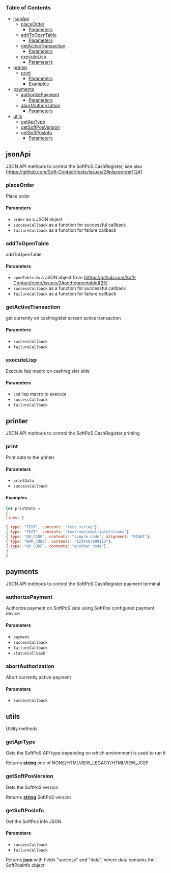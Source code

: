 <!-- Generated by documentation.js. Update this documentation by updating the source code. -->

### Table of Contents

-   [jsonApi][1]
    -   [placeOrder][2]
        -   [Parameters][3]
    -   [addToOpenTable][4]
        -   [Parameters][5]
    -   [getActiveTransaction][6]
        -   [Parameters][7]
    -   [executeLisp][8]
        -   [Parameters][9]
-   [printer][10]
    -   [print][11]
        -   [Parameters][12]
        -   [Examples][13]
-   [payments][14]
    -   [authorizePayment][15]
        -   [Parameters][16]
    -   [abortAuthorization][17]
        -   [Parameters][18]
-   [utils][19]
    -   [getApiType][20]
    -   [getSoftPosVersion][21]
    -   [getSoftPosInfo][22]
        -   [Parameters][23]

## jsonApi

JSON API methods to control the SoftPoS CashRegister, see also [https://github.com/Soft-Contact/resto/issues/2#placeorder][24]

### placeOrder

Place order

#### Parameters

-   `order`  as a JSON object
-   `successCallback`  as a function for successful callback
-   `failureCallback`  as a function for failure callback

### addToOpenTable

addToOpenTable

#### Parameters

-   `openTable`  as a JSON object from [https://github.com/Soft-Contact/resto/issues/2#addtoopentable][25]
-   `successCallback`  as a function for successful callback
-   `failureCallback`  as a function for failure callback

### getActiveTransaction

get currently on cashregister screen active transaction

#### Parameters

-   `successCallback`  
-   `failureCallback`  

### executeLisp

Execute lisp macro on cashregister side

#### Parameters

-   `cmd`  lisp macro to execute
-   `successCallback`  
-   `failureCallback`  

## printer

JSON API methods to control the SoftPoS CashRegister printing

### print

Print data to the printer

#### Parameters

-   `printData`  
-   `successCallback`  

#### Examples

```javascript
let printData =
{
lines: [

{ type: "TEXT", contents: "test string"},
{ type: "TEXT", contents: "text\non\nmultiple\nlines"},
{ type: "QR_CODE", contents: "sample code", alignment: "RIGHT"},
{ type: "BAR_CODE", contents: "1234567890123"},
{ type: "QR_CODE", contents: "another code"},
]
}
```

## payments

JSON API methods to control the SoftPoS CashRegister payment terminal

### authorizePayment

Authorize payment on SoftPoS side using SoftPos configured payment device

#### Parameters

-   `payment`  
-   `successCallback`  
-   `failureCallback`  
-   `statusCallback`  

### abortAuthorization

Abort currently active payment

#### Parameters

-   `successCallback`  

## utils

Utility methods

### getApiType

Gets the SoftPoS API type depending on which environment is used to run it

Returns **[string][26]** one of NONE/HTMLVIEW_LEGACY/HTMLVIEW_JCEF

### getSoftPosVersion

Gets the SoftPoS version

Returns **[string][26]** SoftPoS version

### getSoftPosInfo

Get the SoftPos info JSON

#### Parameters

-   `successCallback`  
-   `failureCallback`  

Returns **[json][27]** with fields "success" and "data", where data contains the SoftPosInfo object

[1]: #jsonapi

[2]: #placeorder

[3]: #parameters

[4]: #addtoopentable

[5]: #parameters-1

[6]: #getactivetransaction

[7]: #parameters-2

[8]: #executelisp

[9]: #parameters-3

[10]: #printer

[11]: #print

[12]: #parameters-4

[13]: #examples

[14]: #payments

[15]: #authorizepayment

[16]: #parameters-5

[17]: #abortauthorization

[18]: #parameters-6

[19]: #utils

[20]: #getapitype

[21]: #getsoftposversion

[22]: #getsoftposinfo

[23]: #parameters-7

[24]: https://github.com/Soft-Contact/resto/issues/2#placeorder

[25]: https://github.com/Soft-Contact/resto/issues/2#addtoopentable

[26]: https://developer.mozilla.org/docs/Web/JavaScript/Reference/Global_Objects/String

[27]: https://developer.mozilla.org/docs/Web/JavaScript/Reference/Global_Objects/JSON
